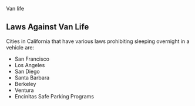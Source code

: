 Van life 
## Laws Against Van Life
Cities in California that have various laws prohibiting sleeping overnight in a vehicle are:
- San Francisco
- Los Angeles
- San Diego
- Santa Barbara
- Berkeley
- Ventura
- Encinitas
Safe Parking Programs

